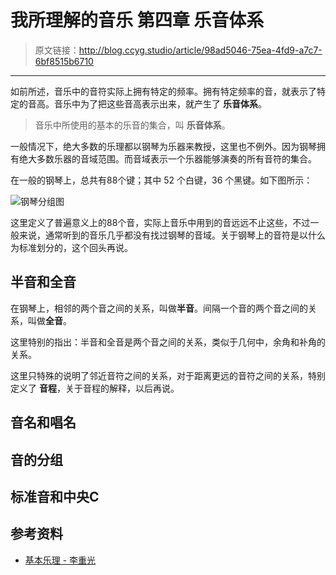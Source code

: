 # 我所理解的音乐 第四章 乐音体系

[annotation]: <id> (98ad5046-75ea-4fd9-a7c7-6bf8515b6710)
[annotation]: <status> (public)
[annotation]: <create_time> (2019-05-27 21:22:28)
[annotation]: <category> (音乐的迷思)
[annotation]: <tags> (音乐理论)
[annotation]: <comments> (false)
[annotation]: <topic> (我所理解的音乐)
[annotation]: <index> (4)

> 原文链接：<http://blog.ccyg.studio/article/98ad5046-75ea-4fd9-a7c7-6bf8515b6710>

---

如前所述，音乐中的音符实际上拥有特定的频率。拥有特定频率的音，就表示了特定的音高。音乐中为了把这些音高表示出来，就产生了 **乐音体系**。

> 音乐中所使用的基本的乐音的集合，叫 **乐音体系**。

一般情况下，绝大多数的乐理都以钢琴为乐器来教授，这里也不例外。因为钢琴拥有绝大多数乐器的音域范围。而音域表示一个乐器能够演奏的所有音符的集合。

在一般的钢琴上，总共有88个键；其中 52 个白键，36 个黑键。如下图所示：

![钢琴分组图]()

这里定义了普遍意义上的88个音，实际上音乐中用到的音远远不止这些，不过一般来说，通常听到的音乐几乎都没有找过钢琴的音域。关于钢琴上的音符是以什么为标准划分的，这个回头再说。

## 半音和全音

在钢琴上，相邻的两个音之间的关系，叫做**半音**。间隔一个音的两个音之间的关系，叫做**全音**。

这里特别的指出：半音和全音是两个音之间的关系，类似于几何中，余角和补角的关系。

这里只特殊的说明了邻近音符之间的关系，对于距离更远的音符之间的关系，特别定义了 **音程**，关于音程的解释，以后再说。

## 音名和唱名

## 音的分组

## 标准音和中央C

## 参考资料

- [基本乐理 - 李重光](https://book.douban.com/subject/3902787/)